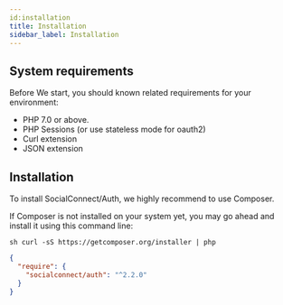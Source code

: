 ```yaml
---
id:installation
title: Installation
sidebar_label: Installation
---
```


## System requirements

Before We start, you should known related requirements for your environment:

- PHP 7.0 or above.
- PHP Sessions (or use stateless mode for oauth2)
- Curl extension
- JSON extension

## Installation

To install SocialConnect/Auth, we highly recommend to use Composer.

If Composer is not installed on your system yet, you may go ahead and install it using this command line:

```
sh curl -sS https://getcomposer.org/installer | php
```

```json
{
  "require": {
    "socialconnect/auth": "^2.2.0"
  }
}
```